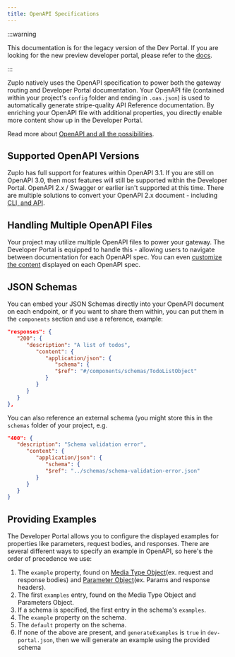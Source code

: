```yaml
---
title: OpenAPI Specifications
---
```


:::warning

This documentation is for the legacy version of the Dev Portal. If you are
looking for the new preview developer portal, please refer to the
[docs](/docs/dev-portal).

:::

Zuplo natively uses the OpenAPI specification to power both the gateway routing
and Developer Portal documentation. Your OpenAPI file (contained within your
project's `config` folder and ending in `.oas.json`) is used to automatically
generate stripe-quality API Reference documentation. By enriching your OpenAPI
file with additional properties, you directly enable more content show up in the
Developer Portal.

Read more about
[OpenAPI and all the possibilities](https://github.com/OAI/OpenAPI-Specification).

## Supported OpenAPI Versions

Zuplo has full support for features within OpenAPI 3.1. If you are still on
OpenAPI 3.0, then most features will still be supported within the Developer
Portal. OpenAPI 2.x / Swagger or earlier isn't supported at this time. There are
multiple solutions to convert your OpenAPI 2.x document - including
[CLI, and API](https://stackoverflow.com/questions/59749513/how-to-convert-openapi-2-0-to-openapi-3-0).

## Handling Multiple OpenAPI Files

Your project may utilize multiple OpenAPI files to power your gateway. The
Developer Portal is equipped to handle this - allowing users to navigate between
documentation for each OpenAPI spec. You can even
[customize the content](./dev-portal-configuring-sidebar#customizing-individual-openapi-specs)
displayed on each OpenAPI spec.

## JSON Schemas

You can embed your JSON Schemas directly into your OpenAPI document on each
endpoint, or if you want to share them within, you can put them in the
`components` section and use a reference, example:

```json
"responses": {
   "200": {
      "description": "A list of todos",
         "content": {
            "application/json": {
               "schema": {
               "$ref": "#/components/schemas/TodoListObject"
            }
         }
      }
   }
},
```

You can also reference an external schema (you might store this in the `schemas`
folder of your project, e.g.

```json
"400": {
   "description": "Schema validation error",
      "content": {
         "application/json": {
            "schema": {
            "$ref": "../schemas/schema-validation-error.json"
         }
      }
   }
}

```

## Providing Examples

The Developer Portal allows you to configure the displayed examples for
properties like parameters, request bodies, and responses. There are several
different ways to specify an example in OpenAPI, so here's the order of
precedence we use:

1. The `example` property, found on
   [Media Type Object](https://spec.openapis.org/oas/v3.1.0#media-type-object)(ex.
   request and response bodies) and
   [Parameter Object](https://spec.openapis.org/oas/v3.1.0#parameter-object)(ex.
   Params and response headers).
2. The first `examples` entry, found on the Media Type Object and Parameters
   Object.
3. If a schema is specified, the first entry in the schema's `examples`.
4. The `example` property on the schema.
5. The `default` property on the schema.
6. If none of the above are present, and `generateExamples` is `true` in
   `dev-portal.json`, then we will generate an example using the provided schema
